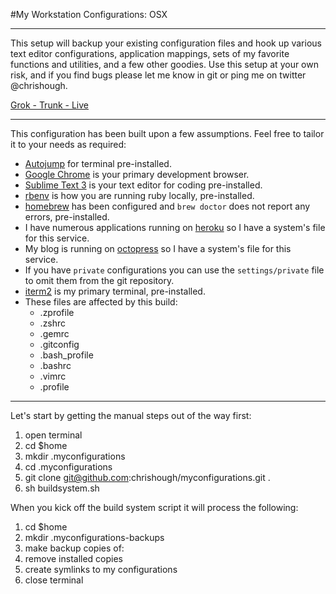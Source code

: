 #My Workstation Configurations: OSX

---

This setup will backup your existing configuration files and hook up various text editor configurations,
application mappings, sets of my favorite functions and utilities, and a few other goodies.  Use this setup
at your own risk, and if you find bugs please let me know in git or ping me on twitter @chrishough.

[Grok - Trunk - Live](http://www.youtube.com/watch?v=Qi_AAqi0RZM&feature=share)

---

This configuration has been built upon a few assumptions. Feel free to tailor it to your needs as required:

* [Autojump](https://github.com/joelthelion/autojump) for terminal pre-installed.
* [Google Chrome](http://www.google.com/chrome) is your primary development browser.
* [Sublime Text 3](http://www.sublimetext.com/3) is your text editor for coding pre-installed.
* [rbenv](https://github.com/sstephenson/rbenv) is how you are running ruby locally, pre-installed.
* [homebrew](http://brew.sh/) has been configured and ```brew doctor``` does not report any errors, pre-installed.
* I have numerous applications running on [heroku](https://www.heroku.com) so I have a system's file for this service.
* My blog is running on [octopress](http://octopress.org/) so I have a system's file for this service.
* If you have ```private``` configurations you can use the ```settings/private``` file to omit them from the git repository.
* [iterm2](http://www.iterm2.com/) is my primary terminal, pre-installed.
* These files are affected by this build:
  * .zprofile
  * .zshrc
  * .gemrc
  * .gitconfig
  * .bash_profile
  * .bashrc
  * .vimrc
  * .profile

---

Let's start by getting the manual steps out of the way first:

1. open terminal
2. cd $home
3. mkdir .myconfigurations
4. cd .myconfigurations
5. git clone git@github.com:chrishough/myconfigurations.git .
6. sh buildsystem.sh

When you kick off the build system script it will process the following:

1. cd $home
2. mkdir .myconfigurations-backups
3. make backup copies of:
4. remove installed copies
5. create symlinks to my configurations
6. close terminal


